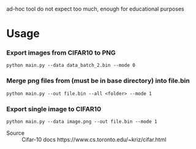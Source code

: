 ad-hoc tool do not expect too much, enough for educational purposes

# Usage
### Export images from CIFAR10 to PNG
`python main.py --data data_batch_2.bin --mode 0`

### Merge png files from <folder> (must be in base directory) into file.bin
`python main.py --out file.bin --all <folder> --mode 1 `

### Export single image to CIFAR10
`python main.py --data image.png --out file.bin --mode 1 `

<dl>
  <dt>Source</dt>
  <dd>Cifar-10 docs https://www.cs.toronto.edu/~kriz/cifar.html</dd>
</dl>
